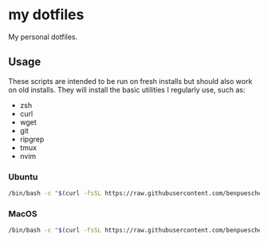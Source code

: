 # my dotfiles

My personal dotfiles. 

## Usage

These scripts are intended to be run on fresh installs but should also work on old installs.
They will install the basic utilities I regularly use, such as:
- zsh
- curl
- wget
- git
- ripgrep
- tmux
- nvim

### Ubuntu
```sh
/bin/bash -c "$(curl -fsSL https://raw.githubusercontent.com/benpueschel/dotfiles/main/setup-ubuntu.sh)"
```

### MacOS
```sh
/bin/bash -c "$(curl -fsSL https://raw.githubusercontent.com/benpueschel/dotfiles/main/setup-macos.sh)"
```
